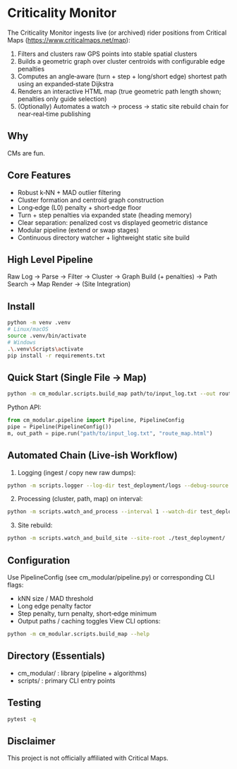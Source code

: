 # Criticality Monitor

The Criticality Monitor ingests live (or archived) rider positions from Critical Maps (https://www.criticalmaps.net/map):
1. Filters and clusters raw GPS points into stable spatial clusters
2. Builds a geometric graph over cluster centroids with configurable edge penalties
3. Computes an angle‑aware (turn + step + long/short edge) shortest path using an expanded‑state Dijkstra
4. Renders an interactive HTML map (true geometric path length shown; penalties only guide selection)
5. (Optionally) Automates a watch → process → static site rebuild chain for near‑real‑time publishing

## Why
CMs are fun.

## Core Features
- Robust k‑NN + MAD outlier filtering
- Cluster formation and centroid graph construction
- Long‑edge (L0) penalty + short‑edge floor
- Turn + step penalties via expanded state (heading memory)
- Clear separation: penalized cost vs displayed geometric distance
- Modular pipeline (extend or swap stages)
- Continuous directory watcher + lightweight static site build

## High Level Pipeline
Raw Log → Parse → Filter → Cluster → Graph Build (+ penalties) → Path Search → Map Render → (Site Integration)

## Install
```bash
python -m venv .venv
# Linux/macOS
source .venv/bin/activate
# Windows
.\.venv\Scripts\activate
pip install -r requirements.txt
```

## Quick Start (Single File → Map)
```bash
python -m cm_modular.scripts.build_map path/to/input_log.txt --out route_map.html
```
Python API:
```python
from cm_modular.pipeline import Pipeline, PipelineConfig
pipe = Pipeline(PipelineConfig())
m, out_path = pipe.run("path/to/input_log.txt", "route_map.html")
```

## Automated Chain (Live-ish Workflow)
1. Logging (ingest / copy new raw dumps):
```bash
python -m scripts.logger --log-dir test_deployment/logs --debug-source ./cm_logs/20220624/
```
2. Processing (cluster, path, map) on interval:
```bash
python -m scripts.watch_and_process --interval 1 --watch-dir test_deployment/logs/ --output-dir test_deployment --city Hamburg
```
3. Site rebuild:
```bash
python -m scripts.watch_and_build_site --site-root ./test_deployment/
```

## Configuration
Use PipelineConfig (see cm_modular/pipeline.py) or corresponding CLI flags:
- kNN size / MAD threshold
- Long edge penalty factor
- Step penalty, turn penalty, short‑edge minimum
- Output paths / caching toggles
View CLI options:
```bash
python -m cm_modular.scripts.build_map --help
```

## Directory (Essentials)
- cm_modular/ : library (pipeline + algorithms)
- scripts/ : primary CLI entry points

## Testing
```bash
pytest -q
```

## Disclaimer
This project is not officially affiliated with Critical Maps.
